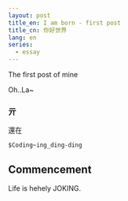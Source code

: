 ```yaml
---
layout: post
title_en: I am born - first post
title_cn: 你好世界
lang: en
series:
  - essay
---
```


<p>The first post of mine</p>

<div class="wrapper">
<section>
    Oh..La~
</section>

<section>
    <h3>亓</h3>
    <p>還在</p>
    <pre><code>$Coding~ing_ding-ding</code></pre>
</section>

<section class="content">
  <h2>Commencement</h2>

  <p>Life is hehely JOKING.</p>
</section>

</div>
